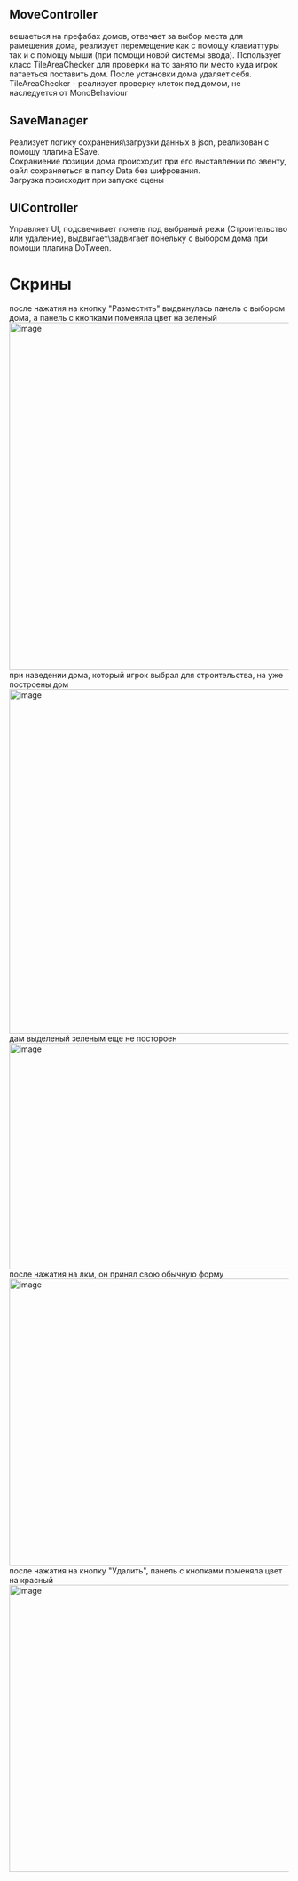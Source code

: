 <H2>MoveController</H2>
вешаеться на префабах домов, отвечает за выбор места для рамещения дома, реализует перемещение как с помощу клавиаттуры так и с помощу мыши (при помощи новой системы ввода). Пспользует класс TileAreaChecker для проверки на то занято ли место куда игрок патаеться поставить дом. 
После установки дома удаляет себя.<br/>
TileAreaChecker - реализует проверку клеток под домом, не наследуется от MonoBehaviour 

<H2>SaveManager</H2>

Реализует логику сохранения\загрузки данных в json, реализован с помощу плагина ESave.<br/>
Сохраниение позиции дома происходит при его выставлении по эвенту, файл сохраняеться в папку Data без шифрования.<br/>
Загрузка происходит при запуске сцены 

<H2>UIController</H2>

Управляет UI, подсвечивает понель под выбраный режи (Строительство или удаление), выдвигает\задвигает понельку с выбором дома при помощи плагина DoTween.

<H1>Скрины</H1>

после нажатия на кнопку "Разместить" выдвинулась панель с выбором дома, а панель с кнопками поменяла цвет на зеленый
<br/>
<img width="907" height="626" alt="image" src="https://github.com/user-attachments/assets/07b0e164-e49d-490f-90b2-d3bf123a1899" />
<br/>
при наведении дома, который игрок выбрал для строительства, на уже построены дом
<br/>
<img width="914" height="620" alt="image" src="https://github.com/user-attachments/assets/50236697-d07f-492e-b6ff-659b969ac960" />
<br/>
дам выделеный зеленым еще не постороен
<br/>
<img width="905" height="407" alt="image" src="https://github.com/user-attachments/assets/5a26e7c5-e75d-4726-b1c8-1b8512aaf341" />
<br/>
после нажатия на лкм, он принял свою обычную форму
<br/>
<img width="899" height="517" alt="image" src="https://github.com/user-attachments/assets/672b3a62-347a-4f75-9ee0-08c4662885e5" />
<br/>
после нажатия на кнопку "Удалить", панель с кнопками поменяла цвет на красный 
<br/>
<img width="899" height="517" alt="image" src="https://github.com/user-attachments/assets/4726e0de-669e-430b-9abb-4c54c38383ba" />
